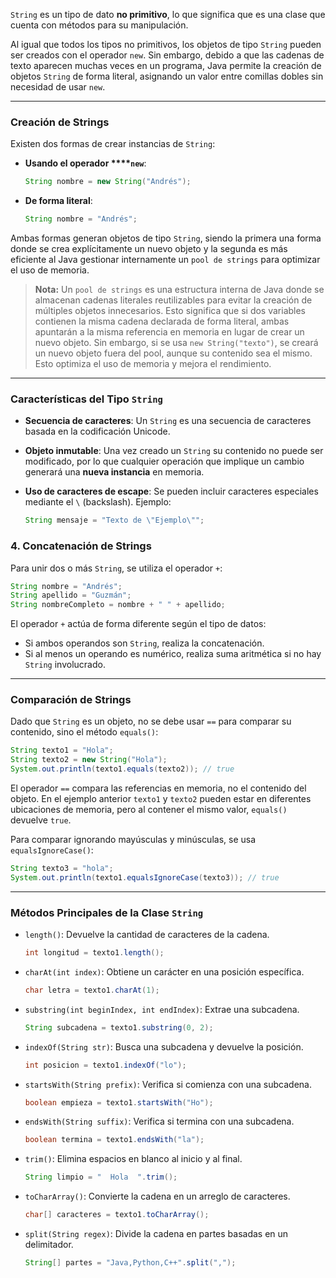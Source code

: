 
`String` es un tipo de dato **no primitivo**, lo que significa que es una clase que cuenta con métodos para su manipulación. 

Al igual que todos los tipos no primitivos, los objetos de tipo `String` pueden ser creados con el operador `new`. Sin embargo, debido a que las cadenas de texto aparecen muchas veces en un programa, Java permite la creación de objetos `String` de forma literal, asignando un valor entre comillas dobles sin necesidad de usar `new`.

---
### Creación de Strings
Existen dos formas de crear instancias de `String`:

- **Usando el operador ****`new`**:

    ```java
    String nombre = new String("Andrés");
    ```

- **De forma literal**:

    ```java
    String nombre = "Andrés";
    ```


Ambas formas generan objetos de tipo `String`, siendo la primera una forma donde se crea explícitamente un nuevo objeto y la segunda es más eficiente al Java gestionar internamente un `pool de strings` para optimizar el uso de memoria.

> **Nota:** Un `pool de strings` es una estructura interna de Java donde se almacenan cadenas literales reutilizables para evitar la creación de múltiples objetos innecesarios. Esto significa que si dos variables contienen la misma cadena declarada de forma literal, ambas apuntarán a la misma referencia en memoria en lugar de crear un nuevo objeto. Sin embargo, si se usa `new String("texto")`, se creará un nuevo objeto fuera del pool, aunque su contenido sea el mismo. Esto optimiza el uso de memoria y mejora el rendimiento.
---
### Características del Tipo `String`
- **Secuencia de caracteres**: Un `String` es una secuencia de caracteres basada en la codificación Unicode.

- **Objeto inmutable**: Una vez creado un `String` su contenido no puede ser modificado, por lo que cualquier operación que implique un cambio generará una **nueva instancia** en memoria. 

- **Uso de caracteres de escape**: Se pueden incluir caracteres especiales mediante el `\` (backslash). Ejemplo:

    ```java
    String mensaje = "Texto de \"Ejemplo\"";
    ```

### 4. Concatenación de Strings
Para unir dos o más `String`, se utiliza el operador `+`:

```java
String nombre = "Andrés";
String apellido = "Guzmán";
String nombreCompleto = nombre + " " + apellido;
```

El operador `+` actúa de forma diferente según el tipo de datos:

- Si ambos operandos son `String`, realiza la concatenación.
- Si al menos un operando es numérico, realiza suma aritmética si no hay `String` involucrado.

---
### Comparación de Strings
Dado que `String` es un objeto, no se debe usar `==` para comparar su contenido, sino el método `equals()`:

```java
String texto1 = "Hola";
String texto2 = new String("Hola");
System.out.println(texto1.equals(texto2)); // true
```

El operador `==` compara las referencias en memoria, no el contenido del objeto. En el ejemplo anterior `texto1` y `texto2` pueden estar en diferentes ubicaciones de memoria, pero al contener el mismo valor, `equals()` devuelve `true`.

Para comparar ignorando mayúsculas y minúsculas, se usa `equalsIgnoreCase()`:

```java
String texto3 = "hola";
System.out.println(texto1.equalsIgnoreCase(texto3)); // true
```

---
### Métodos Principales de la Clase `String`

- `length()`: Devuelve la cantidad de caracteres de la cadena.

    ```java
    int longitud = texto1.length();
    ```

- `charAt(int index)`: Obtiene un carácter en una posición específica.

    ```java
    char letra = texto1.charAt(1);
    ```

- `substring(int beginIndex, int endIndex)`: Extrae una subcadena.

    ```java
    String subcadena = texto1.substring(0, 2);
    ```

- `indexOf(String str)`: Busca una subcadena y devuelve la posición.

    ```java
    int posicion = texto1.indexOf("lo");
    ```

- `startsWith(String prefix)`: Verifica si comienza con una subcadena.

    ```java
    boolean empieza = texto1.startsWith("Ho");
    ```

- `endsWith(String suffix)`: Verifica si termina con una subcadena.

    ```java
    boolean termina = texto1.endsWith("la");
    ```

- `trim()`: Elimina espacios en blanco al inicio y al final.

    ```java
    String limpio = "  Hola  ".trim();
    ```

- `toCharArray()`: Convierte la cadena en un arreglo de caracteres.

    ```java
    char[] caracteres = texto1.toCharArray();
    ```

- `split(String regex)`: Divide la cadena en partes basadas en un delimitador.

    ```java
    String[] partes = "Java,Python,C++".split(",");
    ```

